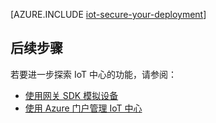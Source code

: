 <properties
 pageTitle="保护你的 IoT 部署 | Azure"
 description="本文详细说明如何保护你的 IoT 部署"
 services="iot-hub"
 documentationCenter=""
 authors="YuriDio"
 manager="timlt"
 editor=""/>

<tags
 ms.service="iot-hub"
 ms.devlang="na"
 ms.topic="article"
 ms.tgt_pltfrm="na"
 ms.workload="na"
 ms.date="10/17/2016"
 wacn.date="11/07/2016"
 ms.author="yurid"/>


[AZURE.INCLUDE [iot-secure-your-deployment](../../includes/iot-secure-your-deployment.md)]

## 后续步骤

若要进一步探索 IoT 中心的功能，请参阅：

- [使用网关 SDK 模拟设备][lnk-gateway]
- [使用 Azure 门户管理 IoT 中心][lnk-portal]

[lnk-gateway]: /documentation/articles/iot-hub-linux-gateway-sdk-simulated-device/
[lnk-portal]: /documentation/articles/iot-hub-manage-through-portal/

<!---HONumber=Mooncake_0822_2016-->